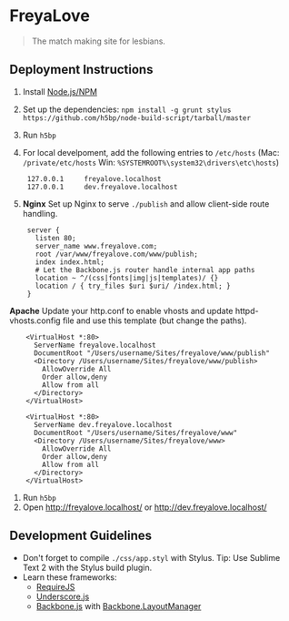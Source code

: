 # FreyaLove

> The match making site for lesbians.

## Deployment Instructions

1. Install [Node.js/NPM](http://nodejs.org/)
1. Set up the dependencies: `npm install -g grunt stylus https://github.com/h5bp/node-build-script/tarball/master`
1. Run `h5bp`
1. For local develpoment, add the following entries to `/etc/hosts` (Mac: `/private/etc/hosts` Win: `%SYSTEMROOT%\system32\drivers\etc\hosts`)

        127.0.0.1     freyalove.localhost
        127.0.0.1     dev.freyalove.localhost

1. **Nginx** Set up Nginx to serve `./publish` and allow client-side route handling.

        server {
          listen 80;
          server_name www.freyalove.com;
          root /var/www/freyalove.com/www/publish;
          index index.html;
          # Let the Backbone.js router handle internal app paths
          location ~ ^/(css|fonts|img|js|templates)/ {}
          location / { try_files $uri $uri/ /index.html; }
        }

  **Apache** Update your http.conf to enable vhosts and update httpd-vhosts.config file and use this template (but change the paths).

        <VirtualHost *:80>
          ServerName freyalove.localhost
          DocumentRoot "/Users/username/Sites/freyalove/www/publish"
          <Directory /Users/username/Sites/freyalove/www/publish>
            AllowOverride All
            Order allow,deny
            Allow from all
          </Directory>
        </VirtualHost>

        <VirtualHost *:80>
          ServerName dev.freyalove.localhost
          DocumentRoot "/Users/username/Sites/freyalove/www"
          <Directory /Users/username/Sites/freyalove/www>
            AllowOverride All
            Order allow,deny
            Allow from all
          </Directory>
        </VirtualHost>

1. Run `h5bp`
1. Open http://freyalove.localhost/ or http://dev.freyalove.localhost/

## Development Guidelines

- Don't forget to compile `./css/app.styl` with Stylus. Tip: Use Sublime Text 2 with the Stylus build plugin.
- Learn these frameworks:
  - [RequireJS](http://requirejs.org/)
  - [Underscore.js](http://underscorejs.org/)
  - [Backbone.js](http://backbonejs.org/) with [Backbone.LayoutManager](https://github.com/tbranyen/backbone.layoutmanager)
